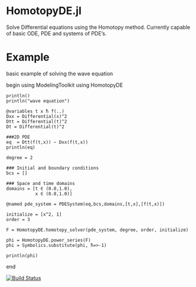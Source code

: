 # HomotopyDE.jl
Solve Differential equations using the Homotopy method.
Currently capable of basic ODE, PDE and systems of PDE’s. 

# Example
basic example of solving the wave equation

begin
    using ModelingToolkit
    using HomotopyDE

    println()
    println("wave equation")

    @variables t x ħ f(..)
    Dxx = Differential(x)^2
    Dtt = Differential(t)^2
    Dt = Differential(t)^2

    ###2D PDE
    eq  = Dtt(f(t,x)) ~ Dxx(f(t,x))
    println(eq)

    degree = 2

    ### Initial and boundary conditions
    bcs = []
    
    ### Space and time domains
    domains = [t ∈ (0.0,1.0),
               x ∈ (0.0,1.0)]

    @named pde_system = PDESystem(eq,bcs,domains,[t,x],[f(t,x)])

    initialize = [x^2, 1]
    order = 3

    F = HomotopyDE.homotopy_solver(pde_system, degree, order, initialize)
   
    phi = HomotopyDE.power_series(F)
    phi = Symbolics.substitute(phi, ħ=>-1)

    println(phi)
end

[![Build Status](https://github.com/bombadil224/HomotopyDE.jl/actions/workflows/CI.yml/badge.svg?branch=main)](https://github.com/bombadil224/HomotopyDE.jl/actions/workflows/CI.yml?query=branch%3Amain)

